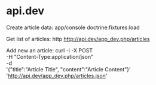 api.dev
=======

Create article data:
app/console doctrine:fixtures:load

Get list of articles:
http http://api.dev/app_dev.php/articles

Add new an article:
curl -i -X POST \
   -H "Content-Type:application/json" \
   -d \
'{"title":"Article Title", "content":"Article Content"}' \
 'http://api.dev/app_dev.php/articles.json'

